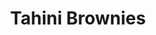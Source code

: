 ---
title: Tahini Brownies
metadata:
  title: Tahini Brownies
  course: Treat
  servings: '16'
ingredients:
- name: cocoa powder
  amount: 0.25 cups
- name: tahini
  amount: 2 tbsp
- name: oat milk
  amount: 0.25 cups
- name: buckwheat flour
  amount: 0.5 cups
- name: maple syrup
  amount: 0.25 cups
- name: baking powder
  amount: 1 tsp
- name: medjool dates
  amount: '3'
- name: salt
  amount: 1 tsp
- name: chocolate chips
  amount: 2 tbsp
- name: baked sweet potato
  amount: '3'
- name: eggs
  amount: '2'
cookware:
- name: mixing bowl
- name: mash
- name: whisk
- name: deep baking tray
- name: baking paper
steps:
- description: Preheat the oven to 180C then grab a mixing bowl and mash the baked
    sweet potato until it's smooth.
- description: Add eggs, maple syrup, oat milk and tahini to the bowl and whisk until
    theyre combined.
- description: Stir in cocoa powder, buckwheat flour salt and baking powder until
    it's all the same colour.
- description: Stir in the toppings. I like to use chocolate chips and chopped medjool
    dates.
- description: Line a deep baking tray with baking paper and spread the mixture evenly
    across it. Pour 2 tablespoons of tahini on top of the brownie mix and swirl the
    the tahini into the batter.
- description: Put it in the oven for 25 minutes and then let it cool before slicing
    into 16 even portions.

---